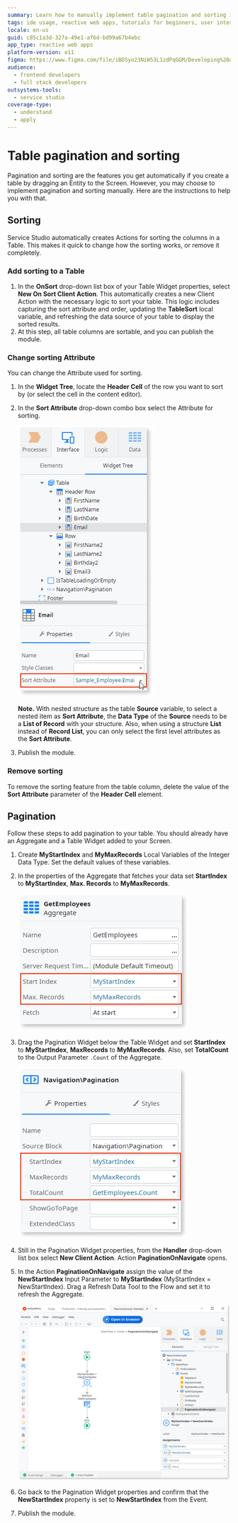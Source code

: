 ```yaml
---
summary: Learn how to manually implement table pagination and sorting in OutSystems 11 (O11) with detailed instructions for enhancing user interface functionality.
tags: ide usage, reactive web apps, tutorials for beginners, user interface, pagination, sorting, table widgets, outsystems development
locale: en-us
guid: c85c1a3d-327a-49e1-af6d-bd99a67b4ebc
app_type: reactive web apps
platform-version: o11
figma: https://www.figma.com/file/iBD5yo23NiW53L1zdPqGGM/Developing%20an%20Application?node-id=199:30
audience:
  - frontend developers
  - full stack developers
outsystems-tools:
  - service studio
coverage-type:
  - understand
  - apply
---
```


# Table pagination and sorting

Pagination and sorting are the features you get automatically if you create a table by dragging an Entity to the Screen. However, you may choose to implement pagination and sorting manually. Here are the instructions to help you with that.

## Sorting

Service Studio automatically creates Actions for sorting the columns in a Table. This makes it quick to change how the sorting works, or remove it completely.

### Add sorting to a Table

1. In the **OnSort** drop-down list box of your Table Widget properties, select **New On Sort Client Action**. This automatically creates a new Client Action with the necessary logic to sort your table. This logic includes capturing the sort attribute and order, updating the **TableSort** local variable, and refreshing the data source of your table to display the sorted results.
1. At this step, all table columns are sortable, and you can publish the module.

### Change sorting Attribute

You can change the Attribute used for sorting.

1. In the **Widget Tree**, locate the **Header Cell** of the row you want to sort by (or select the cell in the content editor).
1. In the **Sort Attribute** drop-down combo box select the Attribute for sorting.

    ![Screenshot showing how to change the sort attribute in a table widget within Service Studio](images/table-sort-attribute-ss.png "Table Sort Attribute Selection")

    **Note.** With nested structure as the table **Source** variable, to select a nested item as **Sort Attribute**, the **Data Type** of the **Source** needs to be a **List of Record** with your structure. Also, when using a structure **List** instead of **Record List**, you can only select the first level attributes as the **Sort Attribute**.

1. Publish the module.

### Remove sorting

To remove the sorting feature from the table column, delete the value of the **Sort Attribute** parameter of the **Header Cell** element.

## Pagination

Follow these steps to add pagination to your table. You should already have an Aggregate and a Table Widget added to your Screen.

1. Create **MyStartIndex** and **MyMaxRecords** Local Variables of the Integer Data Type. Set the default values of these variables.
1. In the properties of the Aggregate that fetches your data set **StartIndex** to **MyStartIndex**, **Max. Records** to **MyMaxRecords**.

    ![Screenshot illustrating the settings for StartIndex and Max. Records in an Aggregate for pagination](images/pagination-aggregate-props-ss.png "Aggregate Index and Max Records Settings")

1. Drag the Pagination Widget below the Table Widget and set  **StartIndex** to **MyStartIndex**, **MaxRecords** to **MyMaxRecords**. Also, set **TotalCount** to the Output Parameter `.Count` of the Aggregate.

    ![Screenshot displaying the Pagination Widget properties with StartIndex, MaxRecords, and TotalCount settings](images/pagination-paginate-props-ss.png "Pagination Widget Properties")

1. Still in the Pagination Widget properties, from the **Handler** drop-down list box select **New Client Action**. Action **PaginationOnNavigate** opens.
1. In the Action **PaginationOnNavigate** assign the value of the **NewStartIndex** Input Parameter to **MyStartIndex** (MyStartIndex = NewStartIndex). Drag a Refresh Data Tool to the Flow and set it to refresh the Aggregate.

    ![Screenshot depicting the PaginationOnNavigate action logic for updating the StartIndex in a pagination system](images/pagination-logic-ss.png "Pagination Logic Configuration")

1. Go back to the Pagination Widget properties and confirm that the **NewStartIndex** property is set to **NewStartIndex** from the Event.
1. Publish the module.
